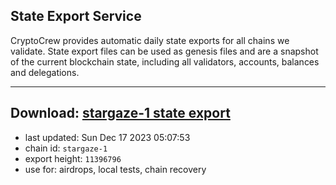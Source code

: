 ## State Export Service
CryptoCrew provides automatic daily state exports for all chains we validate. State export files can be used as genesis files and are a snapshot of the current blockchain state, including all validators, accounts, balances and delegations.

---
**Download: [stargaze-1 state export](https://dl.ccvalidators.com/SERVICE/stargaze/stargaze-1_export_11396796.json)**
---

- last updated: Sun Dec 17 2023 05:07:53
- chain id: `stargaze-1`
- export height: `11396796`
- use for: airdrops, local tests, chain recovery
